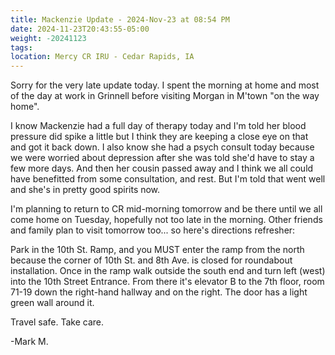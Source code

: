```yaml
---
title: Mackenzie Update - 2024-Nov-23 at 08:54 PM
date: 2024-11-23T20:43:55-05:00
weight: -20241123
tags:
location: Mercy CR IRU - Cedar Rapids, IA
---
```


Sorry for the very late update today.  I spent the morning at home and most of the day at work in Grinnell before visiting Morgan in M'town "on the way home".

I know Mackenzie had a full day of therapy today and I'm told her blood pressure did spike a little but I think they are keeping a close eye on that and got it back down.  I also know she had a psych consult today because we were worried about depression after she was told she'd have to stay a few more days.  And then her cousin passed away and I think we all could have benefitted from some consultation, and rest.  But I'm told that went well and she's in pretty good spirits now.

I'm planning to return to CR mid-morning tomorrow and be there until we all come home on Tuesday, hopefully not too late in the morning.  Other friends and family plan to visit tomorrow too... so here's directions refresher:

Park in the 10th St. Ramp, and you MUST enter the ramp from the north because the corner of 10th St. and 8th Ave. is closed for roundabout installation.  Once in the ramp walk outside the south end and turn left (west) into the 10th Street Entrance.  From there it's elevator B to the 7th floor, room 71-19 down the right-hand hallway and on the right.  The door has a light green wall around it.  

Travel safe.  Take care.

-Mark M.



